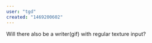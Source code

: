 ```yaml
---
user: "tgd"
created: "1469200602"
---
```


Will there also be a writer(gif) with regular texture input?
